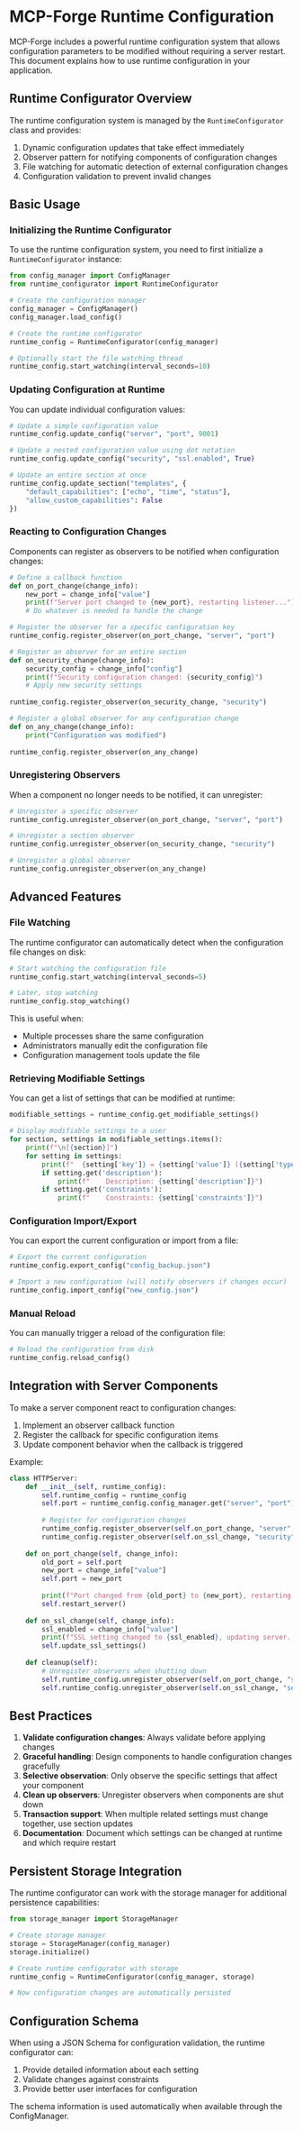 # MCP-Forge Runtime Configuration

MCP-Forge includes a powerful runtime configuration system that allows configuration parameters to be modified without requiring a server restart. This document explains how to use runtime configuration in your application.

## Runtime Configurator Overview

The runtime configuration system is managed by the `RuntimeConfigurator` class and provides:

1. Dynamic configuration updates that take effect immediately
2. Observer pattern for notifying components of configuration changes
3. File watching for automatic detection of external configuration changes
4. Configuration validation to prevent invalid changes

## Basic Usage

### Initializing the Runtime Configurator

To use the runtime configuration system, you need to first initialize a `RuntimeConfigurator` instance:

```python
from config_manager import ConfigManager
from runtime_configurator import RuntimeConfigurator

# Create the configuration manager
config_manager = ConfigManager()
config_manager.load_config()

# Create the runtime configurator
runtime_config = RuntimeConfigurator(config_manager)

# Optionally start the file watching thread
runtime_config.start_watching(interval_seconds=10)
```

### Updating Configuration at Runtime

You can update individual configuration values:

```python
# Update a simple configuration value
runtime_config.update_config("server", "port", 9001)

# Update a nested configuration value using dot notation
runtime_config.update_config("security", "ssl.enabled", True)

# Update an entire section at once
runtime_config.update_section("templates", {
    "default_capabilities": ["echo", "time", "status"],
    "allow_custom_capabilities": False
})
```

### Reacting to Configuration Changes

Components can register as observers to be notified when configuration changes:

```python
# Define a callback function
def on_port_change(change_info):
    new_port = change_info["value"]
    print(f"Server port changed to {new_port}, restarting listener...")
    # Do whatever is needed to handle the change

# Register the observer for a specific configuration key
runtime_config.register_observer(on_port_change, "server", "port")

# Register an observer for an entire section
def on_security_change(change_info):
    security_config = change_info["config"]
    print(f"Security configuration changed: {security_config}")
    # Apply new security settings
    
runtime_config.register_observer(on_security_change, "security")

# Register a global observer for any configuration change
def on_any_change(change_info):
    print("Configuration was modified")
    
runtime_config.register_observer(on_any_change)
```

### Unregistering Observers

When a component no longer needs to be notified, it can unregister:

```python
# Unregister a specific observer
runtime_config.unregister_observer(on_port_change, "server", "port")

# Unregister a section observer
runtime_config.unregister_observer(on_security_change, "security")

# Unregister a global observer
runtime_config.unregister_observer(on_any_change)
```

## Advanced Features

### File Watching

The runtime configurator can automatically detect when the configuration file changes on disk:

```python
# Start watching the configuration file
runtime_config.start_watching(interval_seconds=5)

# Later, stop watching
runtime_config.stop_watching()
```

This is useful when:
- Multiple processes share the same configuration
- Administrators manually edit the configuration file
- Configuration management tools update the file

### Retrieving Modifiable Settings

You can get a list of settings that can be modified at runtime:

```python
modifiable_settings = runtime_config.get_modifiable_settings()

# Display modifiable settings to a user
for section, settings in modifiable_settings.items():
    print(f"\n[{section}]")
    for setting in settings:
        print(f"  {setting['key']} = {setting['value']} ({setting['type']})")
        if setting.get('description'):
            print(f"    Description: {setting['description']}")
        if setting.get('constraints'):
            print(f"    Constraints: {setting['constraints']}")
```

### Configuration Import/Export

You can export the current configuration or import from a file:

```python
# Export the current configuration
runtime_config.export_config("config_backup.json")

# Import a new configuration (will notify observers if changes occur)
runtime_config.import_config("new_config.json")
```

### Manual Reload

You can manually trigger a reload of the configuration file:

```python
# Reload the configuration from disk
runtime_config.reload_config()
```

## Integration with Server Components

To make a server component react to configuration changes:

1. Implement an observer callback function
2. Register the callback for specific configuration items
3. Update component behavior when the callback is triggered

Example:

```python
class HTTPServer:
    def __init__(self, runtime_config):
        self.runtime_config = runtime_config
        self.port = runtime_config.config_manager.get("server", "port")
        
        # Register for configuration changes
        runtime_config.register_observer(self.on_port_change, "server", "port")
        runtime_config.register_observer(self.on_ssl_change, "security", "ssl.enabled")
        
    def on_port_change(self, change_info):
        old_port = self.port
        new_port = change_info["value"]
        self.port = new_port
        
        print(f"Port changed from {old_port} to {new_port}, restarting server...")
        self.restart_server()
        
    def on_ssl_change(self, change_info):
        ssl_enabled = change_info["value"]
        print(f"SSL setting changed to {ssl_enabled}, updating server...")
        self.update_ssl_settings()
        
    def cleanup(self):
        # Unregister observers when shutting down
        self.runtime_config.unregister_observer(self.on_port_change, "server", "port")
        self.runtime_config.unregister_observer(self.on_ssl_change, "security", "ssl.enabled")
```

## Best Practices

1. **Validate configuration changes**: Always validate before applying changes
2. **Graceful handling**: Design components to handle configuration changes gracefully
3. **Selective observation**: Only observe the specific settings that affect your component
4. **Clean up observers**: Unregister observers when components are shut down
5. **Transaction support**: When multiple related settings must change together, use section updates
6. **Documentation**: Document which settings can be changed at runtime and which require restart

## Persistent Storage Integration

The runtime configurator can work with the storage manager for additional persistence capabilities:

```python
from storage_manager import StorageManager

# Create storage manager
storage = StorageManager(config_manager)
storage.initialize()

# Create runtime configurator with storage
runtime_config = RuntimeConfigurator(config_manager, storage)

# Now configuration changes are automatically persisted
```

## Configuration Schema

When using a JSON Schema for configuration validation, the runtime configurator can:

1. Provide detailed information about each setting
2. Validate changes against constraints
3. Provide better user interfaces for configuration

The schema information is used automatically when available through the ConfigManager. 